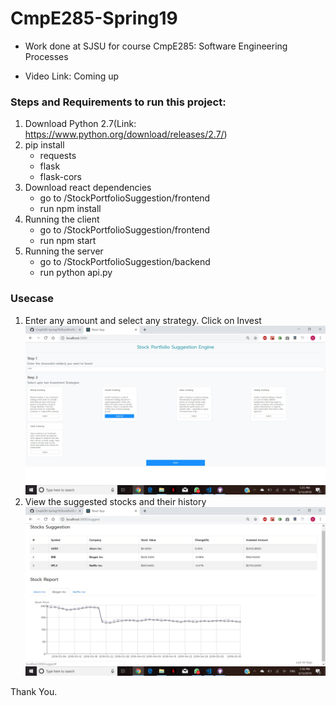 # CmpE285-Spring19
- Work done at SJSU for course CmpE285: Software Engineering Processes

- Video Link: Coming up

### Steps and Requirements to run this project:
1. Download Python 2.7(Link: https://www.python.org/download/releases/2.7/)
2. pip install
    - requests
    - flask
    - flask-cors
3. Download react dependencies
    - go to /StockPortfolioSuggestion/frontend
    - run npm install
4. Running the client
    - go to /StockPortfolioSuggestion/frontend
    - run npm start
5. Running the server
    - go to /StockPortfolioSuggestion/backend
    - run python api.py

### Usecase
1. Enter any amount and select any strategy. Click on Invest
![](./Usecase/AmountAndStrategy.jpg)
2. View the suggested stocks and their history
![](./Usecase/Suggestion.jpg)

Thank You.